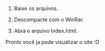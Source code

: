 1. Baixe os arquivos.

2. Descompacte com o WinRar.

3. Abra o arquivo Index.html.

Pronto você ja pode visualizar o site :D
